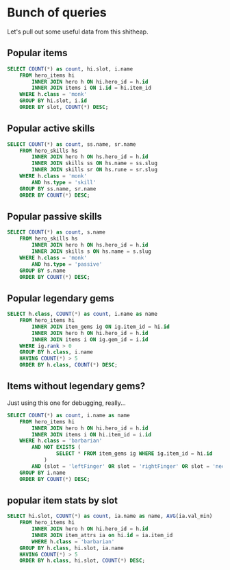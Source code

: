 # Bunch of queries

Let's pull out some useful data from this shitheap.

## Popular items

```SQL
SELECT COUNT(*) as count, hi.slot, i.name
    FROM hero_items hi
        INNER JOIN hero h ON hi.hero_id = h.id
        INNER JOIN items i ON i.id = hi.item_id
    WHERE h.class = 'monk'
    GROUP BY hi.slot, i.id
    ORDER BY slot, COUNT(*) DESC;
```

## Popular active skills

```SQL
SELECT COUNT(*) as count, ss.name, sr.name
    FROM hero_skills hs
        INNER JOIN hero h ON hs.hero_id = h.id
        INNER JOIN skills ss ON hs.name = ss.slug
        INNER JOIN skills sr ON hs.rune = sr.slug
    WHERE h.class = 'monk'
        AND hs.type = 'skill'
    GROUP BY ss.name, sr.name
    ORDER BY COUNT(*) DESC;
```

## Popular passive skills

```SQL
SELECT COUNT(*) as count, s.name
    FROM hero_skills hs
        INNER JOIN hero h ON hs.hero_id = h.id
        INNER JOIN skills s ON hs.name = s.slug
    WHERE h.class = 'monk'
        AND hs.type = 'passive'
    GROUP BY s.name
    ORDER BY COUNT(*) DESC;
```

## Popular legendary gems

```SQL
SELECT h.class, COUNT(*) as count, i.name as name
    FROM hero_items hi
        INNER JOIN item_gems ig ON ig.item_id = hi.id
        INNER JOIN hero h ON hi.hero_id = h.id
        INNER JOIN items i ON ig.gem_id = i.id
    WHERE ig.rank > 0
    GROUP BY h.class, i.name
    HAVING COUNT(*) > 5
    ORDER BY h.class, COUNT(*) DESC;
```

## Items without legendary gems?

Just using this one for debugging, really...

```SQL
SELECT COUNT(*) as count, i.name as name
    FROM hero_items hi
        INNER JOIN hero h ON hi.hero_id = h.id
        INNER JOIN items i ON hi.item_id = i.id
    WHERE h.class = 'barbarian'
        AND NOT EXISTS (
                SELECT * FROM item_gems ig WHERE ig.item_id = hi.id
            )
        AND (slot = 'leftFinger' OR slot = 'rightFinger' OR slot = 'neck')
    GROUP BY i.name
    ORDER BY COUNT(*) DESC;
```

## popular item stats by slot

```SQL
SELECT hi.slot, COUNT(*) as count, ia.name as name, AVG(ia.val_min)
    FROM hero_items hi
        INNER JOIN hero h ON hi.hero_id = h.id
        INNER JOIN item_attrs ia on hi.id = ia.item_id
        WHERE h.class = 'barbarian'
    GROUP BY h.class, hi.slot, ia.name
    HAVING COUNT(*) > 5
    ORDER BY h.class, hi.slot, COUNT(*) DESC;
```